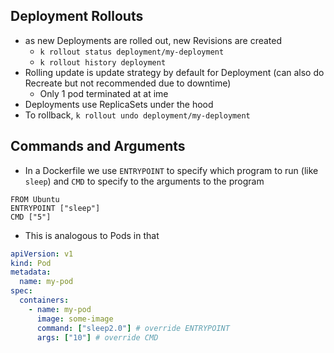 ## Deployment Rollouts
- as new Deployments are rolled out, new Revisions are created
  - `k rollout status deployment/my-deployment`
  - `k rollout history deployment`
- Rolling update is update strategy by default for Deployment (can also do Recreate but not recommended due to downtime)
  - Only 1 pod terminated at at ime
- Deployments use ReplicaSets under the hood
- To rollback, `k rollout undo deployment/my-deployment`

## Commands and Arguments
- In a Dockerfile we use `ENTRYPOINT` to specify which program to run (like `sleep`) and `CMD` to specify to the arguments to the program
```docker
FROM Ubuntu
ENTRYPOINT ["sleep"]
CMD ["5"]
```

- This is analogous to Pods in that
```yaml
apiVersion: v1
kind: Pod
metadata:
  name: my-pod
spec:
  containers:
    - name: my-pod
      image: some-image
      command: ["sleep2.0"] # override ENTRYPOINT
      args: ["10"] # override CMD
```
